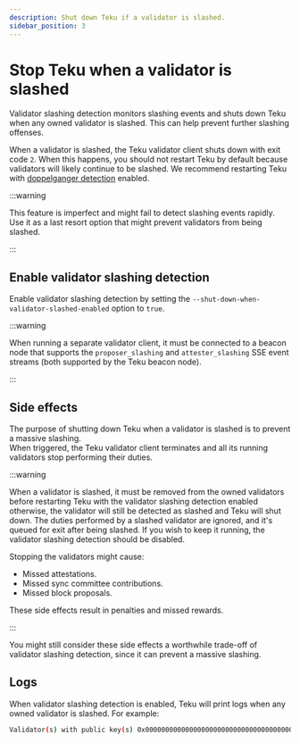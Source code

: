 ```yaml
---
description: Shut down Teku if a validator is slashed.
sidebar_position: 3
---
```


# Stop Teku when a validator is slashed

Validator slashing detection monitors slashing events and shuts down Teku when any owned validator
is slashed.
This can help prevent further slashing offenses.

When a validator is slashed, the Teku validator client shuts down with exit code `2`.
When this happens, you should not restart Teku by default because validators will likely continue to
be slashed.
We recommend restarting Teku with [doppelganger detection](detect-doppelgangers.md) enabled.

:::warning

This feature is imperfect and might fail to detect slashing events rapidly.
Use it as a last resort option that might prevent validators from being slashed.

:::

## Enable validator slashing detection

Enable validator slashing detection by setting the `--shut-down-when-validator-slashed-enabled`
option to `true`.

:::warning

When running a separate validator client, it must be connected to a beacon node that supports the
`proposer_slashing` and `attester_slashing` SSE event streams (both supported by the Teku beacon node).

:::

## Side effects

The purpose of shutting down Teku when a validator is slashed is to prevent a massive slashing.  
When triggered, the Teku validator client terminates and all its running validators stop performing
their duties.

:::warning

When a validator is slashed, it must be removed from the owned validators before restarting Teku with the validator slashing detection enabled otherwise, the validator will still be detected as slashed and Teku will shut down.
The duties performed by a slashed validator are ignored, and it's queued for exit after being slashed. If you wish to keep it running, the validator slashing detection should be disabled.

Stopping the validators might cause:

- Missed attestations.
- Missed sync committee contributions.
- Missed block proposals.

These side effects result in penalties and missed rewards.

:::

You might still consider these side effects a worthwhile trade-off of validator slashing detection,
since it can prevent a massive slashing.

## Logs

When validator slashing detection is enabled, Teku will print logs when any owned validator is slashed.
For example:

```bash
Validator(s) with public key(s) 0x000000000000000000000000000000000000000000000000000000000000000000000000000000000000000000000001, 0x000000000000000000000000000000000000000000000000000000000000000000000000000000000000000000000002 got slashed.  Shutting down...
```
